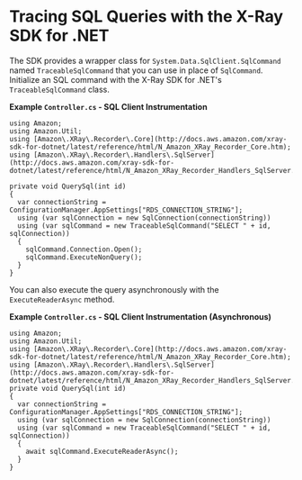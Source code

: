 # Tracing SQL Queries with the X\-Ray SDK for \.NET<a name="xray-sdk-dotnet-sqlqueries"></a>

The SDK provides a wrapper class for `System.Data.SqlClient.SqlCommand` named `TraceableSqlCommand` that you can use in place of `SqlCommand`\. Initialize an SQL command with the X\-Ray SDK for \.NET's `TraceableSqlCommand` class\.

**Example `Controller.cs` \- SQL Client Instrumentation**  

```
using Amazon;
using Amazon.Util;
using [Amazon\.XRay\.Recorder\.Core](http://docs.aws.amazon.com/xray-sdk-for-dotnet/latest/reference/html/N_Amazon_XRay_Recorder_Core.htm);
using [Amazon\.XRay\.Recorder\.Handlers\.SqlServer](http://docs.aws.amazon.com/xray-sdk-for-dotnet/latest/reference/html/N_Amazon_XRay_Recorder_Handlers_SqlServer.htm);

private void QuerySql(int id)
{
  var connectionString = ConfigurationManager.AppSettings["RDS_CONNECTION_STRING"];
  using (var sqlConnection = new SqlConnection(connectionString))
  using (var sqlCommand = new TraceableSqlCommand("SELECT " + id, sqlConnection))
  {
    sqlCommand.Connection.Open();
    sqlCommand.ExecuteNonQuery();
  }
}
```

You can also execute the query asynchronously with the `ExecuteReaderAsync` method\.

**Example `Controller.cs` \- SQL Client Instrumentation \(Asynchronous\)**  

```
using Amazon;
using Amazon.Util;
using [Amazon\.XRay\.Recorder\.Core](http://docs.aws.amazon.com/xray-sdk-for-dotnet/latest/reference/html/N_Amazon_XRay_Recorder_Core.htm);
using [Amazon\.XRay\.Recorder\.Handlers\.SqlServer](http://docs.aws.amazon.com/xray-sdk-for-dotnet/latest/reference/html/N_Amazon_XRay_Recorder_Handlers_SqlServer.htm);
private void QuerySql(int id)
{
  var connectionString = ConfigurationManager.AppSettings["RDS_CONNECTION_STRING"];
  using (var sqlConnection = new SqlConnection(connectionString))
  using (var sqlCommand = new TraceableSqlCommand("SELECT " + id, sqlConnection))
  {
    await sqlCommand.ExecuteReaderAsync();
  }
}
```